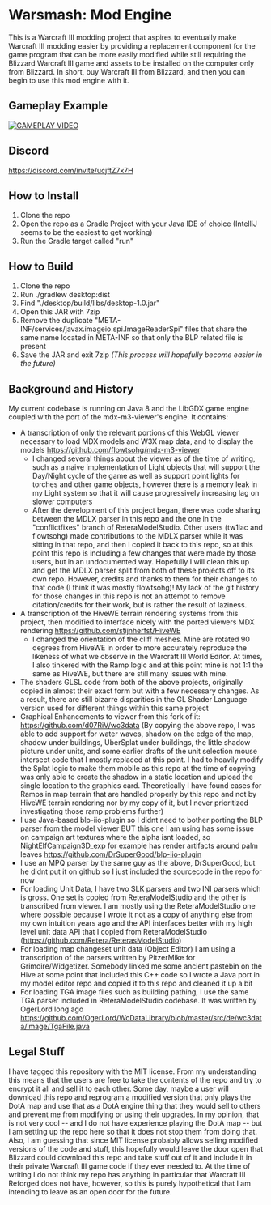 # Warsmash: Mod Engine
This is a Warcraft III modding project that aspires to eventually make Warcraft III modding easier by providing a replacement component for the game program that can be more easily modified while still requiring the Blizzard Warcraft III game and assets to be installed on the computer only from Blizzard. In short, buy Warcraft III from Blizzard, and then you can begin to use this mod engine with it.

## Gameplay Example
[![GAMEPLAY VIDEO](http://img.youtube.com/vi/2YDPQW7uyQ8/0.jpg)](http://www.youtube.com/watch?v=2YDPQW7uyQ8)

## Discord
https://discord.com/invite/ucjftZ7x7H

## How to Install
1. Clone the repo
2. Open the repo as a Gradle Project with your Java IDE of choice (IntelliJ seems to be the easiest to get working)
3. Run the Gradle target called "run"

## How to Build
1. Clone the repo
2. Run ./gradlew desktop:dist
3. Find "./desktop/build/libs/desktop-1.0.jar"
4. Open this JAR with 7zip
5. Remove the duplicate "META-INF/services/javax.imageio.spi.ImageReaderSpi" files that share the same name located in META-INF so that only the BLP related file is present
6. Save the JAR and exit 7zip
*(This process will hopefully become easier in the future)*

## Background and History
My current codebase is running on Java 8 and the LibGDX game engine coupled with the port of the mdx-m3-viewer's engine. It contains:
- A transcription of only the relevant portions of this WebGL viewer necessary to load MDX models and W3X map data, and to display the models https://github.com/flowtsohg/mdx-m3-viewer
  - I changed several things about the viewer as of the time of writing, such as a naive implementation of Light objects that will support the Day/Night cycle of the game as well as support point lights for torches and other game objects, however there is a memory leak in my Light system so that it will cause progressively increasing lag on slower computers
  - After the development of this project began, there was code sharing between the MDLX parser in this repo and the one in the "conflictfixes" branch of ReteraModelStudio. Other users (tw1lac and flowtsohg) made contributions to the MDLX parser while it was sitting in that repo, and then I copied it back to this repo, so at this point this repo is including a few changes that were made by those users, but in an undocumented way. Hopefully I will clean this up and get the MDLX parser split from both of these projects off to its own repo. However, credits and thanks to them for their changes to that code (I think it was mostly flowtsohg)! My lack of the git history for those changes in this repo is not an attempt to remove citation/credits for their work, but is rather the result of laziness.
- A transcription of the HiveWE terrain rendering systems from this project, then modified to interface nicely with the ported viewers MDX rendering https://github.com/stijnherfst/HiveWE
  - I changed the orientation of the cliff meshes. Mine are rotated 90 degrees from HiveWE in order to more accurately reproduce the likeness of what we observe in the Warcraft III World Editor. At times, I also tinkered with the Ramp logic and at this point mine is not 1:1 the same as HiveWE, but there are still many issues with mine.
- The shaders GLSL code from both of the above projects, originally copied in almost their exact form but with a few necessary changes. As a result, there are still bizarre disparities in the GL Shader Language version used for different things within this same project
- Graphical Enhancements to viewer from this fork of it: https://github.com/d07RiV/wc3data
(By copying the above repo, I was able to add support for water waves, shadow on the edge of the map, shadow under buildings, UberSplat under buildings, the little shadow picture under units, and some earlier drafts of the unit selection mouse intersect code that I mostly replaced at this point. I had to heavily modify the Splat logic to make them mobile as this repo at the time of copying was only able to create the shadow in a static location and upload the single location to the graphics card. Theoretically I have found cases for Ramps in map terrain that are handled properly by this repo and not by HiveWE terrain rendering nor by my copy of it, but I never prioritized investigating those ramp problems further)
- I use Java-based blp-iio-plugin so I didnt need to bother porting the BLP parser from the model viewer BUT this one I am using has some issue on campaign art textures where the alpha isnt loaded, so NightElfCampaign3D_exp for example has render artifacts around palm leaves https://github.com/DrSuperGood/blp-iio-plugin
- I use an MPQ parser by the same guy as the above, DrSuperGood, but he didnt put it on github so I just included the sourcecode in the repo for now
- For loading Unit Data, I have two SLK parsers and two INI parsers which is gross. One set is copied from ReteraModelStudio and the other is transcribed from viewer. I am mostly using the ReteraModelStudio one where possible because I wrote it not as a copy of anything else from my own intuition years ago and the API interfaces better with my high level unit data API that I copied from ReteraModelStudio (https://github.com/Retera/ReterasModelStudio)
- For loading map changeset unit data (Object Editor) I am using a transcription of the parsers written by PitzerMike for Grimoire/Widgetizer. Somebody linked me some ancient pastebin on the Hive at some point that included this C++ code so I wrote a Java port in my model editor repo and copied it to this repo and cleaned it up a bit
- For loading TGA image files such as building pathing, I use the same TGA parser included in ReteraModelStudio codebase. It was written by OgerLord long ago https://github.com/OgerLord/WcDataLibrary/blob/master/src/de/wc3data/image/TgaFile.java

## Legal Stuff
I have tagged this repository with the MIT license. From my understanding this means that the users are free to take the contents of the repo and try to encrypt it all and sell it to each other. Some day, maybe a user will download this repo and reprogram a modified version that only plays the DotA map and use that as a DotA engine thing that they would sell to others and prevent me from modifying or using their upgrades. In my opinion, that is not very cool -- and I do not have experience playing the DotA map -- but I am setting up the repo here so that it does not stop them from doing that. Also, I am guessing that since MIT license probably allows selling modified versions of the code and stuff, this hopefully would leave the door open that Blizzard could download this repo and take stuff out of it and include it in their private Warcraft III game code if they ever needed to. At the time of writing I do not think my repo has anything in particular that Warcraft III Reforged does not have, however, so this is purely hypothetical that I am intending to leave as an open door for the future.
